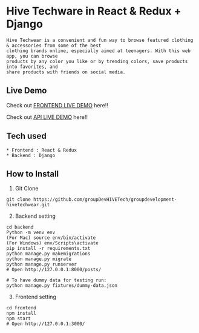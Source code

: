 # Hive Techware in React & Redux + Django

```
Hive Techwear is a convenient and fun way to browse featured clothing & accessories from some of the best
clothing brands online, especially aimed at teenagers. With this web app, you can browse
products by any color you like or by trending colors, save products into favorites, and 
share products with friends on social media.

```

## Live Demo

Check out [FRONTEND LIVE DEMO](https://hive-tech-wear-frontend.herokuapp.com/) here!!

Check out [API LIVE DEMO](https://hive-tech-wear-backend.herokuapp.com/) here!!

## Tech used

```
* Frontend : React & Redux
* Backend : Django
```

## How to Install

1. Git Clone

```
git clone https://github.com/groupDevHIVETech/groupdevelopment-hivetechwear.git
```

2. Backend setting

```
cd backend
Python -m venv env
(For Mac) source env/bin/activate
(For Windows) env/Scripts\activate
pip install -r requirements.txt
python manage.py makemigrations
python manage.py migrate
python manage.py runserver
# Open http://127.0.0.1:8000/posts/

# To have dummy data for testing run:
python manage.py fixtures/dummy-data.json
```

3. Frontend setting

```
cd frontend
npm install
npm start
# Open http://127.0.0.1:3000/
```
